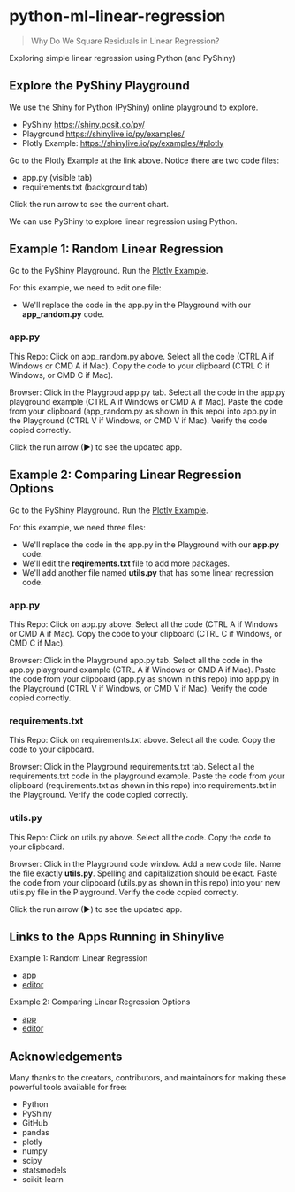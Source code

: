 # python-ml-linear-regression

> Why Do We Square Residuals in Linear Regression?

Exploring simple linear regression using Python (and PyShiny)

## Explore the PyShiny Playground

We use the Shiny for Python (PyShiny) online playground to explore. 

- PyShiny https://shiny.posit.co/py/
- Playground https://shinylive.io/py/examples/
- Plotly Example: https://shinylive.io/py/examples/#plotly

Go to the Plotly Example at the link above. 
Notice there are two code files:

- app.py (visible tab)
- requirements.txt (background tab)

Click the run arrow to see the current chart.

We can use PyShiny to explore linear regression using Python. 

## Example 1: Random Linear Regression

Go to the PyShiny Playground. 
Run the [Plotly Example](https://shinylive.io/py/examples/#plotly).

For this example, we need to edit one file:

 - We'll replace the code in the app.py in the Playground with our **app_random.py** code.

### app.py

This Repo: Click on app_random.py above. Select all the code (CTRL A if Windows or CMD A if Mac). 
Copy the code to your clipboard (CTRL C if Windows, or CMD C if Mac). 

Browser: Click in the Playgroud app.py tab. Select all the code in the app.py playground example (CTRL A if Windows or CMD A if Mac). 
Paste the code from your clipboard (app_random.py as shown in this repo) into app.py in the Playground (CTRL V if Windows, or CMD V if Mac).
Verify the code copied correctly. 

Click the run arrow (▶) to see the updated app. 

## Example 2: Comparing Linear Regression Options

Go to the PyShiny Playground. 
Run the [Plotly Example](https://shinylive.io/py/examples/#plotly).

For this example, we need three files:

- We'll replace the code in the app.py in the Playground with our **app.py** code.
- We'll edit the **reqirements.txt** file to add more packages.
- We'll add another file named **utils.py** that has some linear regression code.

### app.py

This Repo: Click on app.py above. Select all the code (CTRL A if Windows or CMD A if Mac). 
Copy the code to your clipboard (CTRL C if Windows, or CMD C if Mac). 

Browser: Click in the Playground app.py tab. Select all the code in the app.py playground example (CTRL A if Windows or CMD A if Mac). 
Paste the code from your clipboard (app.py as shown in this repo) into app.py in the Playground (CTRL V if Windows, or CMD V if Mac).
Verify the code copied correctly.

### requirements.txt

This Repo: Click on requirements.txt above. Select all the code. 
Copy the code to your clipboard.

Browser: Click in the Playground requirements.txt tab. Select all the requirements.txt code in the playground example. 
Paste the code from your clipboard (requirements.txt as shown in this repo) into requirements.txt in the Playground.
Verify the code copied correctly.

### utils.py

This Repo: Click on utils.py above. Select all the code.
Copy the code to your clipboard.

Browser: Click in the Playground code window. Add a new code file. Name the file exactly **utils.py**. Spelling and capitalization should be exact. 
Paste the code from your clipboard (utils.py as shown in this repo) into your new utils.py file in the Playground.
Verify the code copied correctly.

Click the run arrow (▶) to see the updated app. 

## Links to the Apps Running in Shinylive

Example 1: Random Linear Regression

- [app]()
- [editor]()

Example 2: Comparing Linear Regression Options

- [app]()
- [editor]()

## Acknowledgements

Many thanks to the creators, contributors, and maintainors for making these powerful tools available for free: 

- Python
- PyShiny
- GitHub
- pandas
- plotly
- numpy
- scipy
- statsmodels
- scikit-learn
